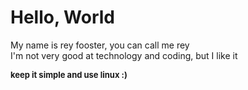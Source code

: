 # Hello, World

My name is rey fooster, you can call me rey <br>
I'm not very good at technology and coding, but I like it

<b><font size="2">keep it simple and use linux :)</font><b>
